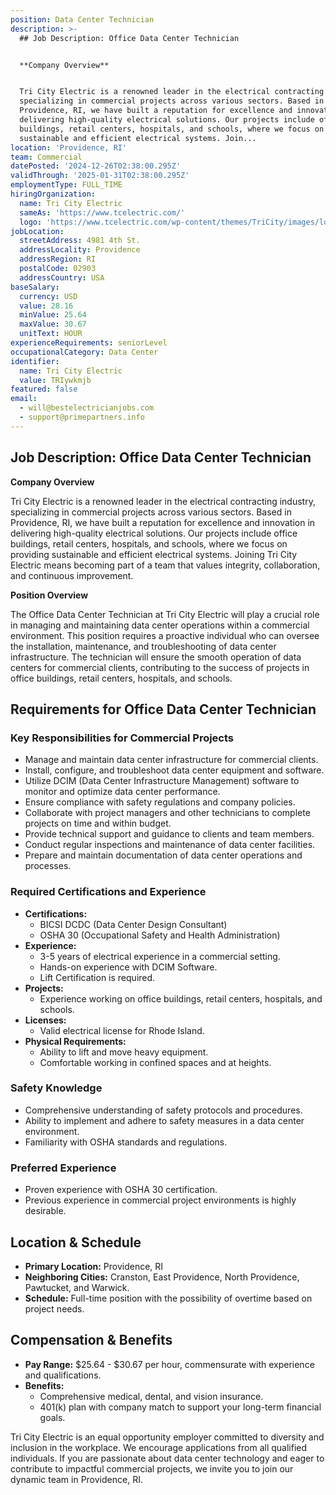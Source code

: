 ```yaml
---
position: Data Center Technician
description: >-
  ## Job Description: Office Data Center Technician


  **Company Overview**


  Tri City Electric is a renowned leader in the electrical contracting industry,
  specializing in commercial projects across various sectors. Based in
  Providence, RI, we have built a reputation for excellence and innovation in
  delivering high-quality electrical solutions. Our projects include office
  buildings, retail centers, hospitals, and schools, where we focus on providing
  sustainable and efficient electrical systems. Join...
location: 'Providence, RI'
team: Commercial
datePosted: '2024-12-26T02:38:00.295Z'
validThrough: '2025-01-31T02:38:00.295Z'
employmentType: FULL_TIME
hiringOrganization:
  name: Tri City Electric
  sameAs: 'https://www.tcelectric.com/'
  logo: 'https://www.tcelectric.com/wp-content/themes/TriCity/images/logo.png'
jobLocation:
  streetAddress: 4981 4th St.
  addressLocality: Providence
  addressRegion: RI
  postalCode: 02903
  addressCountry: USA
baseSalary:
  currency: USD
  value: 28.16
  minValue: 25.64
  maxValue: 30.67
  unitText: HOUR
experienceRequirements: seniorLevel
occupationalCategory: Data Center
identifier:
  name: Tri City Electric
  value: TRIywkmjb
featured: false
email:
  - will@bestelectricianjobs.com
  - support@primepartners.info
---
```




## Job Description: Office Data Center Technician

**Company Overview**

Tri City Electric is a renowned leader in the electrical contracting industry, specializing in commercial projects across various sectors. Based in Providence, RI, we have built a reputation for excellence and innovation in delivering high-quality electrical solutions. Our projects include office buildings, retail centers, hospitals, and schools, where we focus on providing sustainable and efficient electrical systems. Joining Tri City Electric means becoming part of a team that values integrity, collaboration, and continuous improvement.

**Position Overview**

The Office Data Center Technician at Tri City Electric will play a crucial role in managing and maintaining data center operations within a commercial environment. This position requires a proactive individual who can oversee the installation, maintenance, and troubleshooting of data center infrastructure. The technician will ensure the smooth operation of data centers for commercial clients, contributing to the success of projects in office buildings, retail centers, hospitals, and schools. 

## Requirements for Office Data Center Technician

### Key Responsibilities for Commercial Projects

- Manage and maintain data center infrastructure for commercial clients.
- Install, configure, and troubleshoot data center equipment and software.
- Utilize DCIM (Data Center Infrastructure Management) software to monitor and optimize data center performance.
- Ensure compliance with safety regulations and company policies.
- Collaborate with project managers and other technicians to complete projects on time and within budget.
- Provide technical support and guidance to clients and team members.
- Conduct regular inspections and maintenance of data center facilities.
- Prepare and maintain documentation of data center operations and processes.

### Required Certifications and Experience

- **Certifications:** 
  - BICSI DCDC (Data Center Design Consultant)
  - OSHA 30 (Occupational Safety and Health Administration)
- **Experience:** 
  - 3-5 years of electrical experience in a commercial setting.
  - Hands-on experience with DCIM Software.
  - Lift Certification is required.
- **Projects:** 
  - Experience working on office buildings, retail centers, hospitals, and schools.
- **Licenses:** 
  - Valid electrical license for Rhode Island.
- **Physical Requirements:** 
  - Ability to lift and move heavy equipment.
  - Comfortable working in confined spaces and at heights.

### Safety Knowledge

- Comprehensive understanding of safety protocols and procedures.
- Ability to implement and adhere to safety measures in a data center environment.
- Familiarity with OSHA standards and regulations.

### Preferred Experience

- Proven experience with OSHA 30 certification.
- Previous experience in commercial project environments is highly desirable.

## Location & Schedule

- **Primary Location:** Providence, RI
- **Neighboring Cities:** Cranston, East Providence, North Providence, Pawtucket, and Warwick.
- **Schedule:** Full-time position with the possibility of overtime based on project needs.

## Compensation & Benefits

- **Pay Range:** $25.64 - $30.67 per hour, commensurate with experience and qualifications.
- **Benefits:**
  - Comprehensive medical, dental, and vision insurance.
  - 401(k) plan with company match to support your long-term financial goals.
  
Tri City Electric is an equal opportunity employer committed to diversity and inclusion in the workplace. We encourage applications from all qualified individuals. If you are passionate about data center technology and eager to contribute to impactful commercial projects, we invite you to join our dynamic team in Providence, RI.
